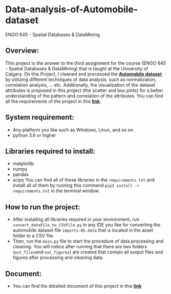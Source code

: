 # Data-analysis-of-Automobile-dataset

ENGO 645 - Spatial Databases & DataMining

## Overview:
This project is the answer to the third assignment for the course (ENGO 645 - Spatial Databases & DataMining) that is taught at the University of Calgary. On this Project, I cleaned and processed the [**Automobile dataset**](https://archive.ics.uci.edu/ml/machine-learning-databases/autos/imports-85.data) by utilizing different techniques of data analysis, such as normalization, correlation analysis, ... etc. Additionally, the visualization of the dataset attributes is proposed in this project (the scatter and box plots) for a better understanding of the pattern and correlation of the attributes. You can find all the requirements of the project in this [**link**](https://drive.google.com/file/d/1GriSoKZpZ0bY5_geqha-zzAvEzkh6SHS/view?usp=sharing). 


## System requirement:
- Any platform you like such as Windows, Linux, and so on. 
- python 3.6 or higher

## Libraries required to install:
- matplotlib
- numpy
- pandas
- scipy
You can find all of these libraries in the `requirements.txt` and install all of them by running this command `pip3 install -r requirements.txt` in the terminal window.

## How to run the project:
* After installing all libraries required in your environment, run `convert_dataFile_to_CSVFile.py` in any IDE you like for converting the automobile dataset file `imports-85.data` that is located in the asset folder to a CSV file. 
* Then, run the `main.py` file to start the procedure of data processing and cleaning. You will notice after running that there are two folders (`out_files`and `out_figures`) are created that contain all output files and figures after processing and cleaning data. 

## Document:
- You can find the detailed document of this project in this [**link**](https://drive.google.com/file/d/1b37PRiQcYvk_X5e9WM4VFKdGudOEjIfM/view?usp=sharing)
